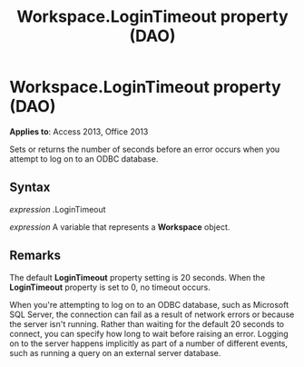 ﻿---
title: Workspace.LoginTimeout property (DAO)
TOCTitle: LoginTimeout Property
ms:assetid: 5f03b166-abbc-20de-1a01-3869a9f2907d
ms:mtpsurl: https://msdn.microsoft.com/library/Ff194743(v=office.15)
ms:contentKeyID: 48545151
ms.date: 09/18/2015
mtps_version: v=office.15
---

# Workspace.LoginTimeout property (DAO)


**Applies to**: Access 2013, Office 2013

Sets or returns the number of seconds before an error occurs when you attempt to log on to an ODBC database.

## Syntax

*expression* .LoginTimeout

*expression* A variable that represents a **Workspace** object.

## Remarks

The default **LoginTimeout** property setting is 20 seconds. When the **LoginTimeout** property is set to 0, no timeout occurs.

When you're attempting to log on to an ODBC database, such as Microsoft SQL Server, the connection can fail as a result of network errors or because the server isn't running. Rather than waiting for the default 20 seconds to connect, you can specify how long to wait before raising an error. Logging on to the server happens implicitly as part of a number of different events, such as running a query on an external server database.

